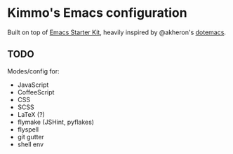# Kimmo's Emacs configuration

Built on top of
[Emacs Starter Kit](https://github.com/technomancy/emacs-starter-kit),
heavily inspired by @akheron's
[dotemacs](https://github.com/akheron/dotemacs).

## TODO

Modes/config for:

- JavaScript
- CoffeeScript
- CSS
- SCSS
- LaTeX (?)
- flymake (JSHint, pyflakes)
- flyspell
- git gutter
- shell env
